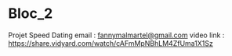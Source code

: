 # Bloc_2
Projet Speed Dating
email : fannymalmartel@gmail.com
video link : https://share.vidyard.com/watch/cAFmMpNBhLM4ZfUma1X1Sz
